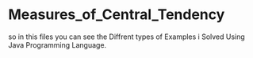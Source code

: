 # Measures_of_Central_Tendency

so in this files you can see the Diffrent types of Examples 
i Solved Using Java Programming Language.

